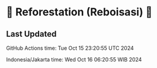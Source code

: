 
# 🌳 Reforestation (Reboisasi) 🌲

## Last Updated

GitHub Actions time: Tue Oct 15 23:20:55 UTC 2024

Indonesia/Jakarta time: Wed Oct 16 06:20:55 WIB 2024
